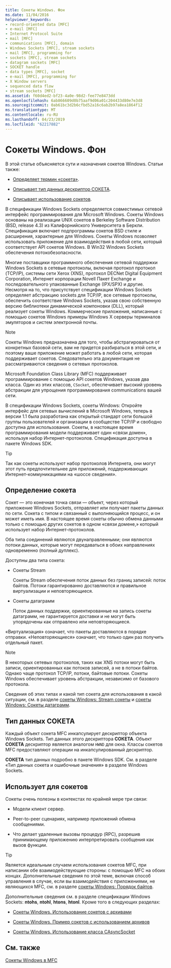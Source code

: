 ```yaml
---
title: Сокеты Windows. Фон
ms.date: 11/04/2016
helpviewer_keywords:
- record-oriented data [MFC]
- e-mail [MFC]
- Internet Protocol Suite
- mail [MFC]
- communications [MFC], domain
- Windows Sockets [MFC], stream sockets
- mail [MFC], programming for
- sockets [MFC], stream sockets
- datagram sockets [MFC]
- SOCKET handle
- data types [MFC], socket
- e-mail [MFC], programming for
- X Window servers
- sequenced data flow
- stream sockets [MFC]
ms.assetid: f60d4ed2-bf23-4a0e-98d2-fee77e8473dd
ms.openlocfilehash: 6ab866609d0b75aaf9d06a01c204433d80e7e3d8
ms.sourcegitcommit: 0ab61bc3d2b6cfbd52a16c6ab2b97a8ea1864f12
ms.translationtype: MT
ms.contentlocale: ru-RU
ms.lasthandoff: 04/23/2019
ms.locfileid: "62217882"
---
```

# <a name="windows-sockets-background"></a>Сокеты Windows. Фон

В этой статье объясняется сути и назначения сокетов Windows. Статьи также:

- [Определяет термин «сокета»](#_core_definition_of_a_socket).

- [Описывает тип данных дескриптор СОКЕТА](#_core_the_socket_data_type).

- [Описывает использование сокетов](#_core_uses_for_sockets).

В спецификации Windows Sockets определяется совместимых сетевой интерфейс программирования для Microsoft Windows. Сокеты Windows основаны на реализации UNIX сокетов в Berkeley Software Distribution (BSD, release 4.3) из Калифорнийского Университета в Беркли. Спецификация включает подпрограммы сокетов BSD стиле и расширения, характерные для Windows. Сокеты Windows позволяет использовать приложение для взаимодействия в любой сети, который соответствует API сокетов Windows. В Win32 Windows Sockets обеспечения потокобезопасности.

Многие поставщики программного обеспечения сетевой поддержки Windows Sockets в сетевые протоколы, включая протокол протокол (TCP/IP), системы сети Xerox (XNS), протокол DECNet Digital Equipment Corporation, Интернет корпорации Novell Пакет Exchange и последовательного упакованные Exchange (IPX/SPX) и другие. Несмотря на то, что присутствует спецификации Windows Sockets определяет абстракцию sockets для TCP/IP, все сетевые протоколы, обеспечить соответствие Windows Sockets, указав свою собственную версию библиотеки динамической компоновки (DLL), который реализует сокеты Windows. Коммерческие приложения, написанные с помощью сокетов Windows примеры Windows X серверы терминалов эмуляторов и систем электронной почты.

> [!NOTE]
>  Сокеты Windows предназначена для того, чтобы абстрагироваться от конкретных базовой сети, вам не придется разбираться в этой сети, и поэтому ваше приложение может работать в любой сети, которая поддерживает сокетов. Следовательно эта документация не рассматриваются сведения о сетевых протоколов.

Microsoft Foundation Class Library (MFC) поддерживает программирование с помощью API сокетов Windows, указав два класса. Один из этих классов, `CSocket`, обеспечивает высокий уровень абстракции для упрощения программирования communications вашей сети.

В спецификации Windows Sockets, сокеты Windows: Откройте интерфейс для сетевых вычислений в Microsoft Windows, теперь в версии 1.1 была разработана как открытый стандарт сети большой группы пользователей и организации в сообществе TCP/IP и свободно доступна для использования. Сокеты, в настоящее время программирования модели поддерживает один «связи домен», используя набор Интернет-протоколов. Спецификация доступна в пакете Windows SDK.

> [!TIP]
>  Так как сокеты используют набор протоколов Интернета, они могут этот путь предпочтительнее для приложений, поддерживающих Интернет-коммуникациями на «шоссе сведения».

##  <a name="_core_definition_of_a_socket"></a> Определение сокета

Сокет — это конечная точка связи — объект, через который приложение Windows Sockets, отправляет или получает пакеты данных по сети. Сокета с типом и связанный с выполняющийся процесс, и он может иметь имя. В настоящее время сокеты обычно обмена данными только с помощью других сокетов в одном «связи домене,» который использует набор Интернет-протоколов.

Оба типа соединений являются двунаправленными; они являются потоки данных, которые могут передаваться в обоих направлениях одновременно (полный дуплекс).

Доступны два типа сокета:

- Сокеты Stream

   Сокеты Stream обеспечения поток данных без границ записей: поток байтов. Потоки гарантированно доставляются и правильное виртуализации и неповторяющиеся.

- Сокеты датаграмм

   Поток данных поддержки, ориентированные на запись сокеты датаграмм, не гарантируется доставки и не могут быть упорядочены как отправлено или неповторяющиеся.

«Виртуализация» означает, что пакеты доставляются в порядке отправки. «Неповторяющиеся» означает, что только один раз получить отдельный пакет.

> [!NOTE]
>  В некоторых сетевых протоколов, таких как XNS потоки могут быть записи, ориентированных как потоков записей, а не в потоки байтов. Однако чаще протокол TCP/IP, потоки, байтовые потоки. Сокеты Windows обеспечивает уровень абстракции, независимо от базового протокола.

Сведения об этих типах и какой тип сокета для использования в какой ситуации, см. в разделе [сокеты Windows: Stream сокеты](../mfc/windows-sockets-stream-sockets.md) и [сокеты Windows: Сокеты датаграмм](../mfc/windows-sockets-datagram-sockets.md).

##  <a name="_core_the_socket_data_type"></a> Тип данных СОКЕТА

Каждый объект сокета MFC инкапсулирует дескриптор объекта Windows Sockets. Тип данных этого дескриптора **СОКЕТА**. Объект **СОКЕТА** дескриптор является аналогом `HWND` для окна. Классы сокетов MFC предоставляют операции на инкапсулированный дескриптор.

**СОКЕТА** тип данных подробно в пакете Windows SDK. См. в разделе «Тип данных сокета и ошибочные значения» в разделе Windows Sockets.

##  <a name="_core_uses_for_sockets"></a> Использует для сокетов

Сокеты очень полезны в контекстах по крайней мере три связи:

- Модели клиент сервер.

- Peer-to-peer сценариях, например приложений обмена сообщениями.

- Что делает удаленные вызовы процедур (RPC), разрешив принимающему приложению интерпретировать сообщения как вызов функции.

> [!TIP]
>  Является идеальным случаем использования сокетов MFC, при написании обе взаимодействующие стороны: с помощью MFC на обоих концах. Дополнительные сведения по этой теме, включая способ управления в случае, если вы взаимодействия с приложениями, не являющихся MFC, см. в разделе [сокеты Windows: Порядок байтов](../mfc/windows-sockets-byte-ordering.md).

Дополнительные сведения см. в разделе спецификации Windows Sockets: **ntohs**, **ntohl**, **htons**, **htonl**. Кроме того в следующих разделах:

- [Сокеты Windows. Использование сокетов с архивами](../mfc/windows-sockets-using-sockets-with-archives.md)

- [Сокеты Windows. Пример сокетов с использованием архивов](../mfc/windows-sockets-example-of-sockets-using-archives.md)

- [Сокеты Windows. Использование класса CAsyncSocket](../mfc/windows-sockets-using-class-casyncsocket.md)

## <a name="see-also"></a>См. также

[Сокеты Windows в MFC](../mfc/windows-sockets-in-mfc.md)
